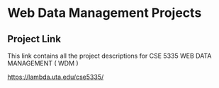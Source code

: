 # Web Data Management Projects
## Project Link 
This link contains all the project descriptions for CSE 5335 WEB DATA MANAGEMENT ( WDM )

https://lambda.uta.edu/cse5335/
